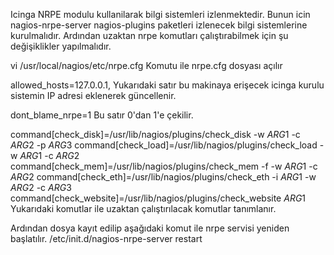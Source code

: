 Icinga NRPE modulu kullanilarak bilgi sistemleri izlenmektedir. Bunun icin nagios-nrpe-server nagios-plugins paketleri izlenecek bilgi sistemlerine kurulmalıdır.
Ardından uzaktan nrpe komutları çalıştırabilmek için şu değişiklikler yapılmalıdır.

vi /usr/local/nagios/etc/nrpe.cfg
Komutu ile nrpe.cfg dosyası açılır

allowed_hosts=127.0.0.1,<Nagios server ip>
Yukarıdaki satır bu makinaya erişecek icinga kurulu sistemin IP adresi eklenerek güncellenir.

dont_blame_nrpe=1
Bu satır 0'dan 1'e çekilir.


command[check_disk]=/usr/lib/nagios/plugins/check_disk -w $ARG1$ -c $ARG2$ -p $ARG3$
command[check_load]=/usr/lib/nagios/plugins/check_load -w $ARG1$ -c $ARG2$
command[check_mem]=/usr/lib/nagios/plugins/check_mem  -f -w $ARG1$ -c $ARG2$
command[check_eth]=/usr/lib/nagios/plugins/check_eth -i $ARG1$ -w $ARG2$ -c $ARG3$
command[check_website]=/usr/lib/nagios/plugins/check_website $ARG1$
Yukarıdaki komutlar ile uzaktan çalıştırılacak komutlar tanımlanır.

Ardından dosya kayıt edilip aşağıdaki komut ile nrpe servisi yeniden başlatılır.
/etc/init.d/nagios-nrpe-server restart

